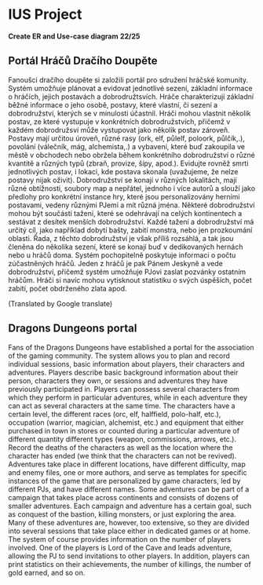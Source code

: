 # IUS Project

**Create ER and Use-case diagram**
**22/25**

## Portál Hráčů Dračího Doupěte
Fanoušci dračího doupěte si založili portál pro sdružení hráčské komunity. Systém umožňuje plánovat a evidovat jednotlivé sezení, základní informace o hráčích, jejich postavách a dobrodružtsvích. Hráče charakterizují základní běžné informace o jeho osobě, postavy, které vlastní, či sezení a dobrodružství, kterých se v minulosti účastnil. Hráči mohou vlastnit několik postav, ze které vystupuje v konkrétních dobrodružstvích, přičemž v každém dobrodružsví může vystupovat jako několik postav zároveň. Postavy mají určitou úroveň, různé rasy (ork, elf, půlelf, poloork, půlčík,.), povolání (válečník, mág, alchemista,.) a vybavení, které buď zakoupila ve městě v obchodech nebo obržela během konkrétního dobrodružství o různé kvantitě a různých typů (zbraň, provize, šípy, apod.). Evidujte rovněž smrti jednotlivých postav, i lokaci, kde postava skonala (uvažujeme, že nelze postavy nijak oživit). Dobrodružství se konají v různých lokalitách, mají různé obtížnosti, soubory map a nepřátel, jednoho i více autorů a slouží jako předlohy pro konkrétní instance hry, které jsou personalizovány herními postavami, vedeny různými PJemi a mít různá jména. Některé dobrodružství mohou být součástí tažení, které se odehrávají na celých kontinentech a sestávat z desítek menších dobrodružství. Každé tažení a dobrodružství má určitý cíl, jako například dobytí bašty, zabití monstra, nebo jen prozkoumání oblasti. Řada, z těchto dobrodružství je však příliš rozsáhlá, a tak jsou členěna do několika sezení, které se konají buď v dedikovaných hernách nebo u hráčů doma. Systém pochopitelně poskytuje informaci o počtu zúčastněných hráčů. Jeden z hráčů je pak Pánem Jeskyně a vede dobrodružství, přičemž systém umožňuje PJovi zaslat pozvánky ostatním hráčům. Hráči si navíc mohou vytisknout statistiku o svých úspěších, počet zabití, počet obdrženého zlata apod.

(Translated by Google translate)
## Dragons Dungeons portal
Fans of the Dragons Dungeons have established a portal for the association of the gaming community. The system allows you to plan and record individual sessions, basic information about players, their characters and adventures. Players describe basic background information about their person, characters they own, or sessions and adventures they have previously participated in. Players can possess several characters from which they perform in particular adventures, while in each adventure they can act as several characters at the same time. The characters have a certain level, the different races (orc, elf, halffield, polo-half, etc.), occupation (warrior, magician, alchemist, etc.) and equipment that either purchased in town in stores or counted during a particular adventure of different quantity different types (weapon, commissions, arrows, etc.). Record the deaths of the characters as well as the location where the character has ended (we think that the characters can not be revived). Adventures take place in different locations, have different difficulty, map and enemy files, one or more authors, and serve as templates for specific instances of the game that are personalized by game characters, led by different PJs, and have different names. Some adventures can be part of a campaign that takes place across continents and consists of dozens of smaller adventures. Each campaign and adventure has a certain goal, such as conquest of the bastion, killing monsters, or just exploring the area. Many of these adventures are, however, too extensive, so they are divided into several sessions that take place either in dedicated games or at home. The system of course provides information on the number of players involved. One of the players is Lord of the Cave and leads adventure, allowing the PJ to send invitations to other players. In addition, players can print statistics on their achievements, the number of killings, the number of gold earned, and so on.
